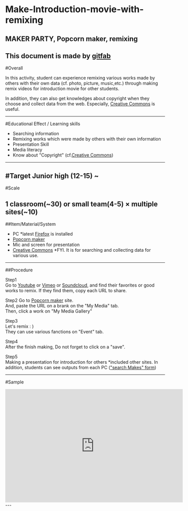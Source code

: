 # Make-Introduction-movie-with-remixing
## MAKER PARTY, Popcorn maker, remixing
This document is made by [gitfab](http://gitfab.org)
---
#Overall

In this activity, student can experience remixing various works made by others 
with their own data (cf. photo, picture, music,etc.) through making remix videos for introduction movie for other students.

In addition, they can also get knowledges about copyright when they choose and collect data from the web. 
Especially, [Creative Commons](http://creativecommons.jp/) is useful.
 




---
#Educational Effect / Learning skills 
* Searching information
* Remixing works which were made by others with their own information 
* Presentation Skill
* Media literacy
* Know about "Copyright" (cf.[Creative Commons](http://creativecommons.jp/))
---
#Target
Junior high (12-15) ~
---
#Scale

1 classroom(~30) or small team(4-5) × multiple sites(~10)
---
##Item/Material/System
* PC *latest [Firefox](http://www.mozilla.jp/firefox/) is installed
* [Popcorn maker](https://popcorn.webmaker.org/)
* Mic and screen for presentation
* [Creative Commons](http://creativecommons.jp/) *FYI. It is for searching and collecting data for various use.
---
##Procedure

Step1
<br>Go to [Youtube](http://www.youtube.com/) or [Vimeo](https://vimeo.com/‎) or [Soundcloud](https://soundcloud.com/), and find their favorites or good works to remix. If they find them, copy each URL to share.

Step2
Go to [Popcorn maker](https://popcorn.webmaker.org/) site.
<br>And, paste the URL on a brank on the "My Media" tab.
<br>Then, click a work on "My Media Gallery" 

Step3
<br>Let's remix : )
<br> They can use various fanctions on "Event" tab.

Step4
<br>After the finish making, Do not forget to click on a "save".

Step5
<br>Making a presentation for introduction for others *included other sites. In addition, students can see outputs from each PC (["search Makes" form](https://webmaker.org/party))

---
#Sample
<iframe src='https://hironieee.makes.org/popcorn/1mo4_' width='560' height='358' frameborder='0' mozallowfullscreen webkitallowfullscreen allowfullscreen></iframe>
---
